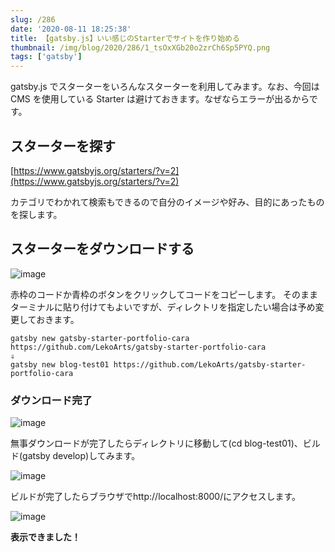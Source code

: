 ```yaml
---
slug: /286
date: '2020-08-11 18:25:38'
title: 【gatsby.js】いい感じのStarterでサイトを作り始める
thumbnail: /img/blog/2020/286/1_tsOxXGb20o2zrCh6Sp5PYQ.png
tags: ['gatsby']
---
```

gatsby.js でスターターをいろんなスターターを利用してみます。なお、今回は CMS を使用している Starter は避けておきます。なぜならエラーが出るからです。

## スターターを探す

[https://www.gatsbyjs.org/starters/?v=2](https://www.gatsbyjs.org/starters/?v=2)

カテゴリでわかれて検索もできるので自分のイメージや好み、目的にあったものを探します。

## スターターをダウンロードする

![image](../../../../images/2020/08/1.jpg)

赤枠のコードか青枠のボタンをクリックしてコードをコピーします。
そのままターミナルに貼り付けてもよいですが、ディレクトリを指定したい場合は予め変更しておきます。

```
gatsby new gatsby-starter-portfolio-cara https://github.com/LekoArts/gatsby-starter-portfolio-cara
⇓
gatsby new blog-test01 https://github.com/LekoArts/gatsby-starter-portfolio-cara
```

### ダウンロード完了

![image](../../../../images/2020/08/image-1.png)

無事ダウンロードが完了したらディレクトリに移動して(cd blog-test01)、ビルド(gatsby develop)してみます。

![image](../../../../images/2020/08/image-17.png)

ビルドが完了したらブラウザでhttp\://localhost:8000/にアクセスします。

![image](../../../../images/2020/08/image-18.png)

**表示できました！**
